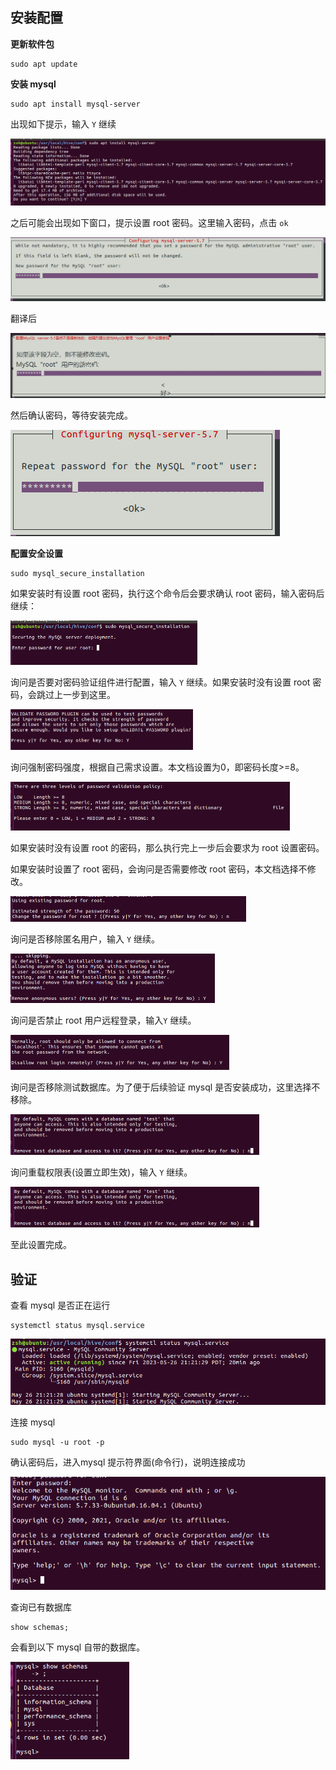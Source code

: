 ## 安装配置

**更新软件包**

```
sudo apt update
```



**安装 mysql**

```
sudo apt install mysql-server
```

出现如下提示，输入 `Y` 继续

![./image-20230527121654725](image/image-20230527121654725.png)



之后可能会出现如下窗口，提示设置 root 密码。这里输入密码，点击 `ok`

![image-20230527121853696](image/image-20230527121853696.png)

翻译后

![image-20230527121923540](image/image-20230527121923540.png)



然后确认密码，等待安装完成。

![image-20230527122048840](image/image-20230527122048840.png)



**配置安全设置**

```
sudo mysql_secure_installation
```

如果安装时有设置 root 密码，执行这个命令后会要求确认 root 密码，输入密码后继续：

<img src="image/image-20230527122455859.png" alt="image-20230527122455859" style="zoom:50%;" />



询问是否要对密码验证组件进行配置，输入 `Y` 继续。如果安装时没有设置 root 密码，会跳过上一步到这里。

<img src="image/image-20230527122800742.png" alt="image-20230527122800742" style="zoom:50%;" />



询问强制密码强度，根据自己需求设置。本文档设置为0，即密码长度>=8。

<img src="image/image-20230527122853622.png" alt="image-20230527122853622" style="zoom:50%;" />



如果安装时没有设置 root 的密码，那么执行完上一步后会要求为 root 设置密码。

如果安装时设置了 root 密码，会询问是否需要修改 root 密码，本文档选择不修改。

<img src="image/image-20230527123418950.png" alt="image-20230527123418950" style="zoom:50%;" />



询问是否移除匿名用户，输入 `Y` 继续。

<img src="image/image-20230527123536650.png" alt="image-20230527123536650" style="zoom:50%;" />



询问是否禁止 root 用户远程登录，输入`Y` 继续。

<img src="image/image-20230527123636930.png" alt="image-20230527123636930" style="zoom:50%;" />



询问是否移除测试数据库。为了便于后续验证 mysql 是否安装成功，这里选择不移除。

<img src="image/image-20230527123851686.png" alt="image-20230527123851686" style="zoom:50%;" />



询问重载权限表(设置立即生效)，输入 `Y` 继续。

<img src="image/image-20230527124020398.png" alt="image-20230527124020398" style="zoom:50%;" />

至此设置完成。



## 验证

查看 mysql 是否正在运行

```
systemctl status mysql.service
```

<img src="image/image-20230527124239254.png" alt="image-20230527124239254" style="zoom:67%;" />



连接 mysql

```
sudo mysql -u root -p
```

确认密码后，进入mysql 提示符界面(命令行)，说明连接成功

![image-20230527124438568](image/image-20230527124438568.png)



查询已有数据库

```
show schemas;
```

会看到以下 mysql 自带的数据库。

<img src="image/image-20230527124555491.png" alt="image-20230527124555491" style="zoom: 67%;" />
